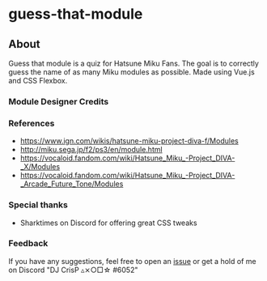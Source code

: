# guess-that-module

## About

Guess that module is a quiz for Hatsune Miku Fans. The goal is to correctly guess the name of as many Miku modules as possible. Made using Vue.js and CSS Flexbox.

### Module Designer Credits

### References

  * https://www.ign.com/wikis/hatsune-miku-project-diva-f/Modules
  * http://miku.sega.jp/f2/ps3/en/module.html
  * https://vocaloid.fandom.com/wiki/Hatsune_Miku_-Project_DIVA-_X/Modules
  * https://vocaloid.fandom.com/wiki/Hatsune_Miku_-Project_DIVA-_Arcade_Future_Tone/Modules

### Special thanks

  * Sharktimes on Discord for offering great CSS tweaks

### Feedback

If you have any suggestions, feel free to open an [issue](https://github.com/insanity54/guess-that-module/issues) or get a hold of me on Discord "DJ CrisP ▵⨯○□☆
#6052"
